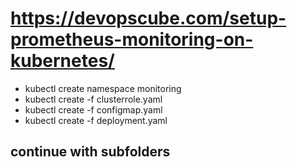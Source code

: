 #  https://devopscube.com/setup-prometheus-monitoring-on-kubernetes/

* kubectl create namespace monitoring
* kubectl create -f clusterrole.yaml
* kubectl create -f configmap.yaml
* kubectl create  -f deployment.yaml 

## continue with subfolders
